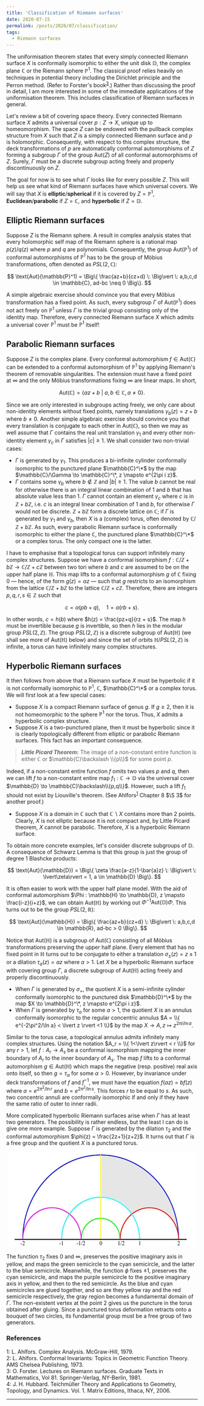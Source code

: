 ```yaml
---
title: 'Classification of Riemann surfaces'
date: 2020-07-15
permalink: /posts/2020/07/classification/
tags:
  - Riemann surfaces
---
```


The uniformisation theorem states that every simply connected Riemann surface $X$ is conformally isomorphic to either the unit disk $\mathbb{D}$, the complex plane $\mathbb{C}$ or the Riemann sphere $\mathbb{P}^1$. The classical proof relies heavily on techniques in potential theory including the Dirichlet principle and the Perron method. (Refer to Forster's book<sup>[3](#fn3)</sup>.) Rather than discussing the proof in detail, I am more interested in some of the immediate applications of the uniformisation theorem. This includes classification of Riemann surfaces in general.

Let's review a bit of covering space theory. Every connected Riemann surface $X$ admits a universal cover $p : Z \to X$, unique up to homeomorphism. The space $Z$ can be endowed with the pullback complex structure from $X$ such that $Z$ is a simply connected Riemann surface and $p$ is holomorphic. Consequently, with respect to this complex structure, the deck transformations of $p$ are automatically conformal automorphisms of $Z$ forming a subgroup $\Gamma$ of the group $\text{Aut}(Z)$ of all conformal automorphisms of $Z$. Surely, $\Gamma$ must be a discrete subgroup acting freely and properly discontinuously on $Z$.

The goal for now is to see what $\Gamma$ looks like for every possible $Z$. This will help us see what kind of Riemann surfaces have which universal covers. We will say that $X$ is **elliptic**/**spherical** if it is covered by $Z = \mathbb{P}^1$, **Euclidean**/**parabolic** if $Z = \mathbb{C}$, and **hyperbolic** if $Z = \mathbb{D}$.

## Elliptic Riemann surfaces

Suppose $Z$ is the Riemann sphere. A result in complex analysis states that every holomorphic self map of the Riemann sphere is a rational map $p(z)/q(z)$ where $p$ and $q$ are polynomials. Consequently, the group $\text{Aut}(\mathbb{P}^1)$ of conformal automorphisms of $\mathbb{P}^1$ has to be the group of Möbius transformations, often denoted as $PSL(2,\mathbb{C})$:

$$
\text{Aut}(\mathbb{P}^1) = \Big\{ \frac{az+b}{cz+d} \: \Big\vert \: a,b,c,d \in \mathbb{C}, ad-bc \neq 0 \Big\}.
$$

A simple algebraic exercise should convince you that every Möbius transformation has a fixed point. As such, every subgroup $\Gamma$ of $\text{Aut}(\mathbb{P}^1)$ does not act freely on $\mathbb{P}^1$ unless $\Gamma$ is the trivial group consisting only of the identity map. Therefore, every connected Riemann surface $X$ which admits a universal cover $\mathbb{P}^1$ must be $\mathbb{P}^1$ itself!

## Parabolic Riemann surfaces

Suppose $Z$ is the complex plane. Every conformal automorphism $f \in \text{Aut}(\mathbb{C})$ can be extended to a conformal automorphism of $\mathbb{P}^1$ by applying Riemann's theorem of removable singularities. The extension must have a fixed point at $\infty$ and the only Möbius transformations fixing $\infty$ are linear maps. In short,

$$
\text{Aut}(\mathbb{C}) = \{ az+b \: \vert \: a,b \in \mathbb{C}, a \neq 0 \}.
$$

Since we are only interested in subgroups acting freely, we only care about non-identity elements without fixed points, namely translations $\gamma_b(z) = z+b$ where $b\neq 0$. Another simple algebraic exercise should convince you that every translation is conjugate to each other in $\text{Aut}(\mathbb{C})$, so then we may as well assume that $\Gamma$ contains the real unit translation $\gamma_1$ and every other non-identity element $\gamma_c$ in $\Gamma$ satisfies $|c|\geq 1$. We shall consider two non-trivial cases:
* $\Gamma$ is generated by $\gamma_1$. This produces a bi-infinite cylinder conformally isomorphic to the punctured plane $\mathbb{C}^\*$ by the map $\mathbb{C}/\Gamma \to \mathbb{C}^\*, z \mapsto e^{2\pi i z}$.
* $\Gamma$ contains some $\gamma_b$ where $b \not\in \mathbb{Z}$ and $|b|\geq 1$. The value $b$ cannot be real for otherwise there is an integral linear combination of $1$ and $b$ that has absolute value less than $1$. $\Gamma$ cannot contain an element $\gamma_c$ where $c$ is in $\mathbb{Z} + b\mathbb{Z}$, i.e. $c$ is an integral linear combination of $1$ and $b$, for otherwise $\Gamma$ would not be discrete. $\mathbb{Z} + b\mathbb{Z}$ form a discrete lattice on $\mathbb{C}$; if $\Gamma$ is generated by $\gamma_1$ and $\gamma_b$, then $X$ is a (complex) torus, often denoted by $\mathbb{C} / \mathbb{Z} + b\mathbb{Z}$.
As such, every parabolic Riemann surface is conformally isomorphic to either the plane $\mathbb{C}$, the punctured plane $\mathbb{C}^\*$ or a complex torus. The only compact one is the latter.

I have to emphasise that a topological torus can support infinitely many complex structures. Suppose we have a conformal isomorphism $f : \mathbb{C} / \mathbb{Z} + b\mathbb{Z} \to \mathbb{C} / \mathbb{Z} + c\mathbb{Z}$ between two tori where $b$ and $c$ are assumed to be on the upper half plane $\mathbb{H}$. This map lifts to a conformal automorphism $g$ of $\mathbb{C}$ fixing $0$ &mdash; hence, of the form $g(z) = \alpha z$ &mdash; such that $g$ restricts to an isomorphism from the lattice $\mathbb{C} / \mathbb{Z} + b\mathbb{Z}$ to the lattice $\mathbb{C} / \mathbb{Z} + c\mathbb{Z}$. Therefore, there are integers $p,q,r,s \in \mathbb{Z}$ such that

$$
c = \alpha(p b + q), \quad 1 = \alpha(r b + s).
$$

In other words, $c = h(b)$ where $h(z) = \frac{pz+q}{rz + s}$. The map $h$ must be invertible because $g$ is invertible, so then $h$ lies in the modular group $PSL(2,\mathbb{Z})$. The group $PSL(2,\mathbb{Z})$ is a discrete subgroup of $\text{Aut}(\mathbb{H})$ (we shall see more of $\text{Aut}(\mathbb{H})$ below) and since the set of orbits $\mathbb{H} / PSL(2,\mathbb{Z})$ is infinite, a torus can have infinitely many complex structures.

## Hyperbolic Riemann surfaces

It then follows from above that a Riemann surface $X$ must be hyperbolic if it is not conformally isomorphic to $\mathbb{P}^1$, $\mathbb{C}$, $\mathbb{C}^\*$ or a complex torus. We will first look at a few special cases:
* Suppose $X$ is a compact Riemann surface of genus $g$. If $g \geq 2$, then it is not homeomorphic to the sphere $\mathbb{P}^1$ nor the torus. Thus, $X$ admits a hyperbolic complex structure.
* Suppose $X$ is a two-punctured plane, then it must be hyperbolic since it is clearly topologically different from elliptic or parabolic Riemann surfaces. This fact has an important consequence.

> **_Little Picard Theorem:_** The image of a non-constant entire function is either $\mathbb{C}$ or $\mathbb{C}\backslash \\{p\\}$ for some point $p$.

Indeed, if a non-constant entire function $f$ omits two values $p$ and $q$, then we can lift $f$ to a non-constant entire map $f_1 : \mathbb{C} \to \mathbb{D}$ via the universal cover $\mathbb{D} \to \mathbb{C}\backslash\\{p,q\\}$. However, such a lift $f_1$ should not exist by Liouville's theorem. (See Ahlfors<sup>[1](#fn1)</sup> Chapter 8 $\S 3$ for another proof.)

* Suppose $X$ is a domain in $\mathbb{C}$ such that $\mathbb{C} \backslash X$ contains more than 2 points. Clearly, $X$ is not elliptic because it is not compact and, by Little Picard theorem, $X$ cannot be parabolic. Therefore, $X$ is a hyperbolic Riemann surface.

To obtain more concrete examples, let's consider discrete subgroups of $\mathbb{D}$. A consequence of Schwarz Lemma is that this group is just the group of degree 1 Blashcke products:

$$
\text{Aut}(\mathbb{D}) = \Big\{ \zeta \frac{a-z}{1-\bar{a}z} \: \Big\vert \: \lvert\zeta\rvert = 1, a \in \mathbb{D} \Big\}.
$$

It is often easier to work with the upper half plane model. With the aid of conformal automorphism $\Phi : \mathbb{H} \to \mathbb{D}, z \mapsto \frac{i-z}{i+z}$, we can obtain $\text{Aut}(\mathbb{H})$ by working out $\Phi^{-1} \text{Aut}(\mathbb{D}) \Phi$. This turns out to be the group $PSL(2,\mathbb{R})$:

$$
\text{Aut}(\mathbb{H}) = \Big\{ \frac{az+b}{cz+d} \: \Big\vert \: a,b,c,d \in \mathbb{R}, ad-bc > 0 \Big\}.
$$

Notice that $\text{Aut}(\mathbb{H})$ is a subgroup of $\text{Aut}(\mathbb{C})$ consisting of all Möbius transformations preserving the upper half plane. Every element that has no fixed point in $\mathbb{H}$ turns out to be conjugate to either a translation $\sigma_{\pm}(z) = z \pm 1$ or a dilation $\tau_a(z) = az$ where $a>1$. Let $X$ be a hyperbolic Riemann surface with covering group $\Gamma$, a discrete subgroup of $\text{Aut}(\mathbb{H})$ acting freely and properly discontinuously.
* When $\Gamma$ is generated by $\sigma_{+}$, the quotient $X$ is a semi-infinite cylinder conformally isomorphic to the punctured disk $\mathbb{D}^\*$ by the map $X \to \mathbb{D}^\*, z \mapsto e^{2\pi i z}$.
* When $\Gamma$ is generated by $\tau_a$ for some $a>1$, the quotient $X$ is an annulus conformally isomorphic to the regular concentric annulus $A = \\{ e^{-2\pi^2/\ln a} < \lvert z \rvert <1 \\}$ by the map $X \to A, z \mapsto z^{2\pi i/\ln a}$.

Similar to the torus case, a topological annulus admits infinitely many complex structures. Using the notation $A_r = \\{ 1<\lvert z\rvert < r \\}$ for any $r>1$, let $f: A_r \to A_s$ be a conformal isomorphism mapping the inner boundary of $A_r$ to the inner boundary of $A_s$. The map $f$ lifts to a conformal automorphism $g \in \text{Aut}(\mathbb{H})$ which maps the negative (resp. positive) real axis onto itself, so then $g = \tau_\alpha$ for some $\alpha >0$. However, by invariance under deck transformations of $f$ and $f^{-1}$, we must have the equation $f(az) = bf(z)$ where $a = e^{2\pi^2/\ln r}$ and $b = e^{2\pi^2/\ln s}$. This forces $r$ to be equal to $s$. As such, two concentric annuli are conformally isomorphic if and only if they have the same ratio of outer to inner radii.

More complicated hyperbolic Riemann surfaces arise when $\Gamma$ has at least two generators. The possibility is rather endless, but the least I can do is give one more example. Suppose $\Gamma$ is generated by the dilation $\tau_2$ and the conformal automorphism $\phi(z) = \frac{2z+1}{z+2}$. It turns out that $\Gamma$ is a free group and the quotient $X$ is a punctured torus.

<p align="center">
  <img src="/images/puncturedtorus01.png" width="500" height="250" />
</p>

The function $\tau_2$ fixes $0$ and $\infty$, preserves the positive imaginary axis in yellow, and maps the green semicircle to the cyan semicircle, and the latter to the blue semicircle. Meanwhile, the function $\phi$ fixes $\pm 1$, preserves the cyan semicircle, and maps the purple semicircle to the positive imaginary axis in yellow, and then to the red semicircle. As the blue and cyan semicircles are glued together, and so are they yellow ray and the red semicircle respectively, the gray region becomes a fundamental domain of $\Gamma$. The non-existent vertex at the point $2$ gives us the puncture in the torus obtained after gluing. Since a punctured torus deformation retracts onto a bouquet of two circles, its fundamental group must be a free group of two generators.

### References
<a name="fn1">1</a>: L. Ahlfors. Complex Analysis. McGraw-Hill, 1979.   
<a name="fn2">2</a>: L. Ahlfors. Conformal Invariants: Topics in Geometric Function Theory. AMS Chelsea Publishing, 1973.   
<a name="fn3">3</a>: O. Forster. Lectures on Riemann surfaces. Graduate Texts in Mathematics, Vol 81. Springer-Verlag, NY-Berlin, 1981.  
<a name="fn4">4</a>: J. H. Hubbard. Teichmüller Theory and Applications to Geometry, Topology, and Dynamics. Vol. 1. Matrix Editions, Ithaca, NY, 2006.  

------
